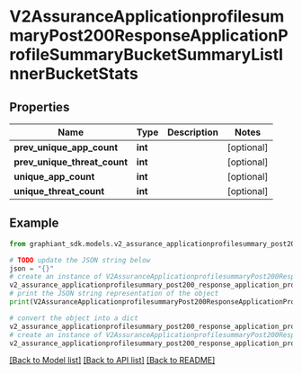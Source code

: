 # V2AssuranceApplicationprofilesummaryPost200ResponseApplicationProfileSummaryBucketSummaryListInnerBucketStats


## Properties

Name | Type | Description | Notes
------------ | ------------- | ------------- | -------------
**prev_unique_app_count** | **int** |  | [optional] 
**prev_unique_threat_count** | **int** |  | [optional] 
**unique_app_count** | **int** |  | [optional] 
**unique_threat_count** | **int** |  | [optional] 

## Example

```python
from graphiant_sdk.models.v2_assurance_applicationprofilesummary_post200_response_application_profile_summary_bucket_summary_list_inner_bucket_stats import V2AssuranceApplicationprofilesummaryPost200ResponseApplicationProfileSummaryBucketSummaryListInnerBucketStats

# TODO update the JSON string below
json = "{}"
# create an instance of V2AssuranceApplicationprofilesummaryPost200ResponseApplicationProfileSummaryBucketSummaryListInnerBucketStats from a JSON string
v2_assurance_applicationprofilesummary_post200_response_application_profile_summary_bucket_summary_list_inner_bucket_stats_instance = V2AssuranceApplicationprofilesummaryPost200ResponseApplicationProfileSummaryBucketSummaryListInnerBucketStats.from_json(json)
# print the JSON string representation of the object
print(V2AssuranceApplicationprofilesummaryPost200ResponseApplicationProfileSummaryBucketSummaryListInnerBucketStats.to_json())

# convert the object into a dict
v2_assurance_applicationprofilesummary_post200_response_application_profile_summary_bucket_summary_list_inner_bucket_stats_dict = v2_assurance_applicationprofilesummary_post200_response_application_profile_summary_bucket_summary_list_inner_bucket_stats_instance.to_dict()
# create an instance of V2AssuranceApplicationprofilesummaryPost200ResponseApplicationProfileSummaryBucketSummaryListInnerBucketStats from a dict
v2_assurance_applicationprofilesummary_post200_response_application_profile_summary_bucket_summary_list_inner_bucket_stats_from_dict = V2AssuranceApplicationprofilesummaryPost200ResponseApplicationProfileSummaryBucketSummaryListInnerBucketStats.from_dict(v2_assurance_applicationprofilesummary_post200_response_application_profile_summary_bucket_summary_list_inner_bucket_stats_dict)
```
[[Back to Model list]](../README.md#documentation-for-models) [[Back to API list]](../README.md#documentation-for-api-endpoints) [[Back to README]](../README.md)


